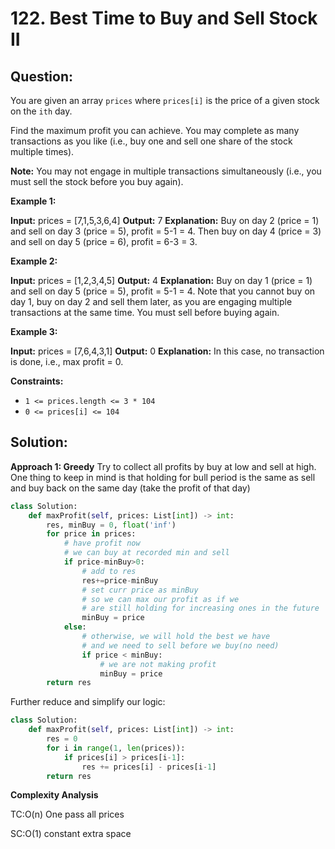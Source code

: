 
# 122. Best Time to Buy and Sell Stock II

  

  

  

## Question:

  
You are given an array  `prices`  where  `prices[i]`  is the price of a given stock on the  `ith`  day.

Find the maximum profit you can achieve. You may complete as many transactions as you like (i.e., buy one and sell one share of the stock multiple times).

**Note:**  You may not engage in multiple transactions simultaneously (i.e., you must sell the stock before you buy again).

**Example 1:**

**Input:** prices = [7,1,5,3,6,4]
**Output:** 7
**Explanation:** Buy on day 2 (price = 1) and sell on day 3 (price = 5), profit = 5-1 = 4.
Then buy on day 4 (price = 3) and sell on day 5 (price = 6), profit = 6-3 = 3.

**Example 2:**

**Input:** prices = [1,2,3,4,5]
**Output:** 4
**Explanation:** Buy on day 1 (price = 1) and sell on day 5 (price = 5), profit = 5-1 = 4.
Note that you cannot buy on day 1, buy on day 2 and sell them later, as you are engaging multiple transactions at the same time. You must sell before buying again.

**Example 3:**

**Input:** prices = [7,6,4,3,1]
**Output:** 0
**Explanation:** In this case, no transaction is done, i.e., max profit = 0.

**Constraints:**

-   `1 <= prices.length <= 3 * 104`
-   `0 <= prices[i] <= 104`

  

## Solution:

  

  

  
  

**Approach 1: Greedy**
Try to collect all profits by buy at low and sell at high. One thing to keep in mind is that holding for bull period is the same as sell and buy back on the same day (take the profit of that day)

```python
class Solution:
    def maxProfit(self, prices: List[int]) -> int:
        res, minBuy = 0, float('inf')
        for price in prices:
            # have profit now
            # we can buy at recorded min and sell
            if price-minBuy>0:
                # add to res
                res+=price-minBuy
                # set curr price as minBuy
                # so we can max our profit as if we
                # are still holding for increasing ones in the future
                minBuy = price
            else:
                # otherwise, we will hold the best we have
                # and we need to sell before we buy(no need)
                if price < minBuy:
                    # we are not making profit
                    minBuy = price
        return res
```
Further reduce and simplify our logic:
```python
class Solution:
    def maxProfit(self, prices: List[int]) -> int:
        res = 0
        for i in range(1, len(prices)):
            if prices[i] > prices[i-1]:
                res += prices[i] - prices[i-1]
        return res
```
  
  

  

**Complexity Analysis**

  

TC:O(n) One pass all prices

SC:O(1) constant extra space
